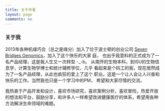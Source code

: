 ```yaml
---
title: 关于作者
layout: page
comments: no
---
```


### 关于我

2013年各种机缘巧合（总之是缘分）加入了位于波士顿的创业公司
[Seven Bridges Genomics](https://sbgenomics.com)，加入了这个快乐的大家
庭， 也出乎我意料的正式成为了一名产品经理，这是我人生又一次转型 -_-b。
从南开的生物本科，到ISU的生物信息学，计算生物学博士和统计辅修学位，几乎
看起来是个码工的我，现在居然成为了一名产品经理，从此也疯狂的爱上了这个
职业。这是一个让人会让人兴奋和快乐的工作。当然我也只是一个学习中的PM，
希望和大家尽情的交流。

我热衷于产品开发和设计，喜欢市场研究，喜欢案例分析，喜欢冒险，热爱开放
的想法和平台，鼓励分享，和许多人一样希望改进健康医疗的体系，希望用各种
方法解决生命领域的难题。




